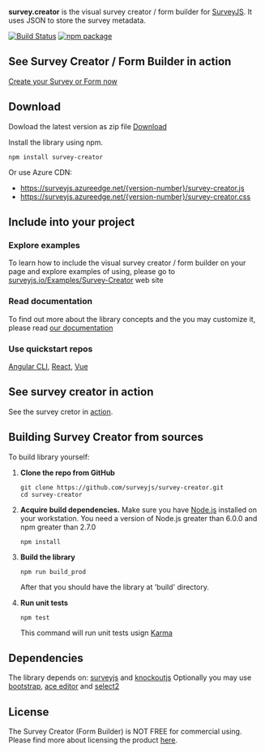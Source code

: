 **survey.creator** is the visual survey creator / form builder for [SurveyJS](https://github.com/surveyjs/survey-library). It uses JSON to store the survey metadata.

[![Build Status](https://travis-ci.org/surveyjs/survey-creator.svg?branch=master)](https://travis-ci.org/surveyjs/survey-creator)
[![npm package](https://badge.fury.io/js/surveyjs-survey-creator.svg)](https://www.npmjs.com/package/survey-creator)

## See Survey Creator / Form Builder in action

[Create your Survey or Form now](https://surveyjs.io/create-survey/)


## Download

Dowload the latest version as zip file [Download](https://github.com/surveyjs/survey-creator/releases)

Install the library using npm.

```
npm install survey-creator
```

Or use Azure CDN:

- https://surveyjs.azureedge.net/{version-number}/survey-creator.js
- https://surveyjs.azureedge.net/{version-number}/survey-creator.css

## Include into your project

### Explore examples

To learn how to include the visual survey creator / form builder on your page and explore examples of using, please go to [surveyjs.io/Examples/Survey-Creator](https://surveyjs.io/Examples/Survey-Creator) web site

### Read documentation

To find out more about the library concepts and the you may customize it, please read [our documentation](https://surveyjs.io/Documentation/Survey-Creator)

### Use quickstart repos

[Angular CLI](https://github.com/surveyjs/surveyjs_angular_cli), [React](https://github.com/surveyjs/surveyjs_react_quickstart), [Vue](https://github.com/surveyjs/surveyjs_vue_quickstart)

## See survey creator in action

See the survey cretor in [action](http://surveyjs.io/Survey/Builder/).

## Building Survey Creator from sources

To build library yourself:

1.  **Clone the repo from GitHub**

    ```
    git clone https://github.com/surveyjs/survey-creator.git
    cd survey-creator
    ```

2.  **Acquire build dependencies.** Make sure you have [Node.js](http://nodejs.org/) installed on your workstation. You need a version of Node.js greater than 6.0.0 and npm greater than 2.7.0

    ```
    npm install
    ```

3.  **Build the library**

    ```
    npm run build_prod
    ```

    After that you should have the library at 'build' directory.

4.  **Run unit tests**
    ```
    npm test
    ```
    This command will run unit tests usign [Karma](https://karma-runner.github.io/0.13/index.html)

## Dependencies

The library depends on: [surveyjs](http://surveyjs.io/Library/) and [knockoutjs](http://knockoutjs.com)
Optionally you may use [bootstrap](http://getbootstrap.com), [ace editor](https://ace.c9.io/) and [select2](https://select2.org/)

## License

The Survey Creator (Form Builder) is NOT FREE for commercial using. Please find more about licensing the product [here](http://surveyjs.io/Licenses).
